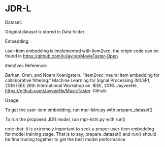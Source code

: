 # JDR-L
Dataset:

Original dataset is stored in Data folder

Embedding:

user-item embedding is implemented with item2vec, the origin code can be found in https://github.com/lujiaying/MovieTaster-Open

item2vec Reference:

Barkan, Oren, and Noam Koenigstein. "Item2vec: neural item embedding for collaborative filtering." Machine Learning for Signal Processing (MLSP), 2016 IEEE 26th International Workshop on. IEEE, 2016.
JayveeHe, https://github.com/JayveeHe/MusicTaster. Github.

Usage:

To get the user-item embedding, run mpr-lstm.py with prepare_dataset()

To run the proposed JDR model, run mpr-lstm.py with run()

note that: it is extremely important to seek a proper user-item embedding for model training stage. That is to say, prepare_dataset() and run() should be fine truning together to get the best model performance. 

